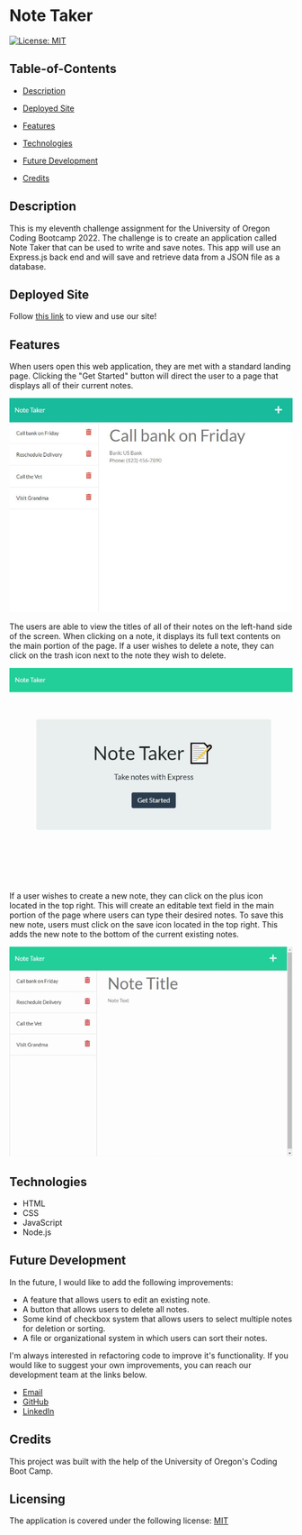 # Note Taker

[![License: MIT](https://img.shields.io/badge/License-MIT-yellow.svg)](https://opensource.org/licenses/MIT)

## Table-of-Contents

- [Description](#description)
- [Deployed Site](#deployed-site)
- [Features](#features)

- [Technologies](#technologies)
- [Future Development](#future-development)
- [Credits](#credits)

## Description

This is my eleventh challenge assignment for the University of Oregon Coding Bootcamp 2022. The challenge is to create an application called Note Taker that can be used to write and save notes. This app will use an Express.js back end and will save and retrieve data from a JSON file as a database.

## Deployed Site

Follow [this link](https://calm-sierra-01741.herokuapp.com/) to view and use our site!

## Features

When users open this web application, they are met with a standard landing page. Clicking the "Get Started" button will direct the user to a page that displays all of their current notes.

<p align="center">
<img alt="An image displaying the homepage of Note Taker. It features a paper and pencil emoji, the title of the application, and a button labeled 'get started'." src="./assets/note-taker-homepage.jpg"/>
</p>

The users are able to view the titles of all of their notes on the left-hand side of the screen. When clicking on a note, it displays its full text contents on the main portion of the page. If a user wishes to delete a note, they can click on the trash icon next to the note they wish to delete.

<p align="center">
<img alt="A gif demonstrating the user navigating through each of their existing notes. The gif also shows a user deleting a note by clicking on the trash icon next to the note they wish to delete." src="./assets/note-taker-demo1.gif"/>
</p>

If a user wishes to create a new note, they can click on the plus icon located in the top right. This will create an editable text field in the main portion of the page where users can type their desired notes. To save this new note, users must click on the save icon located in the top right. This adds the new note to the bottom of the current existing notes.

<p align="center">
<img alt="A gif demonstrating a user adding a new note by clicking the plus icon in the top right of the application. To save the note, the user clicks the save icon also located in the top right. " src="./assets/note-taker-demo2.gif"/>
</p>

## Technologies

- HTML
- CSS
- JavaScript
- Node.js

## Future Development

In the future, I would like to add the following improvements:

- A feature that allows users to edit an existing note.
- A button that allows users to delete all notes.
- Some kind of checkbox system that allows users to select multiple notes for deletion or sorting.
- A file or organizational system in which users can sort their notes.

I'm always interested in refactoring code to improve it's functionality. If you would like to suggest your own improvements, you can reach our development team at the links below.

- <a href="mailto:ashlynn4567@gmail.com">Email</a>
- <a href="https://github.com/ashlynn4567">GitHub</a>
- <a href="www.linkedin.com/in/Ashley-Lynn-Smith">LinkedIn</a>

## Credits

This project was built with the help of the University of Oregon's Coding Boot Camp.

## Licensing

The application is covered under the following license: [MIT](https://opensource.org/licenses/MIT)
